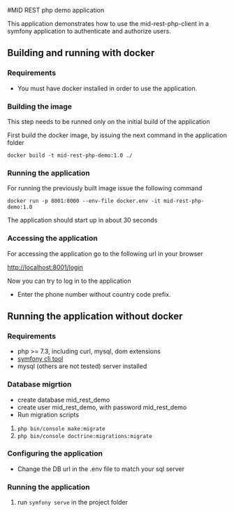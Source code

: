 #MID REST php demo application

This application demonstrates how to use the mid-rest-php-client in a symfony application to authenticate and authorize users.

## Building and running with docker

### Requirements

- You must have docker installed in order to use the application.

### Building the image

This step needs to be runned only on the initial build of the application

First build the docker image, by issuing the next command in the application folder

`docker build -t mid-rest-php-demo:1.0 ./`

### Running the application

For running the previously built image issue the following command

`docker run -p 8001:8000 --env-file docker.env -it mid-rest-php-demo:1.0`

The application should start up in about 30 seconds

### Accessing the application

For accessing the application go to the following url in your browser

[http://localhost:8001/login](http://localhost:8001/login)

Now you can try to log in to the application

- Enter the phone number without country code prefix.


## Running the application without docker

### Requirements

- php >= 7.3, including curl, mysql, dom extensions
- [symfony cli tool](https://symfony.com/download)
- mysql (others are not tested) server installed

### Database migrtion
- create database mid_rest_demo
- create user mid_rest_demo, with password mid_rest_demo
- Run migration scripts

1. `php bin/console make:migrate`
1. `php bin/console doctrine:migrations:migrate`

### Configuring the application

- Change the DB url in the .env file to match your sql server

### Running the application
1. run `symfony serve` in the project folder
